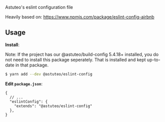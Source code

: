 Astuteo's eslint configuration file

Heavily based on: https://www.npmjs.com/package/eslint-config-airbnb 

## Usage

**Install**:

Note: If the project has our @astuteo/build-config 5.4.18+ installed, you do not need to install this package seperately. That is installed and kept up-to-date in that package. 

```bash
$ yarn add --dev @astuteo/eslint-config
```

**Edit `package.json`**:

```jsonc
{
  // ...
  "eslintConfig": {
    "extends": "@astuteo/eslint-config"
  },
}
```

